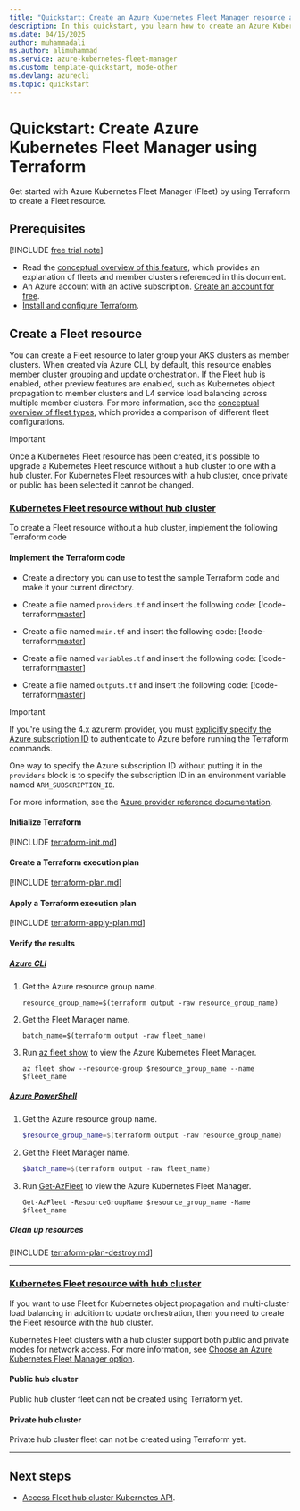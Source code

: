 ```yaml
---
title: "Quickstart: Create an Azure Kubernetes Fleet Manager resource and join member clusters using Terraform"
description: In this quickstart, you learn how to create an Azure Kubernetes Fleet Manager resource and join member clusters using Terraform.
ms.date: 04/15/2025
author: muhammadali
ms.author: alimuhammad
ms.service: azure-kubernetes-fleet-manager
ms.custom: template-quickstart, mode-other
ms.devlang: azurecli
ms.topic: quickstart
---
```


# Quickstart: Create Azure Kubernetes Fleet Manager using Terraform

Get started with Azure Kubernetes Fleet Manager (Fleet) by using Terraform to create a Fleet resource.

## Prerequisites

[!INCLUDE [free trial note](~/reusable-content/ce-skilling/azure/includes/quickstarts-free-trial-note.md)]

* Read the [conceptual overview of this feature](./concepts-fleet.md), which provides an explanation of fleets and member clusters referenced in this document.
* An Azure account with an active subscription. [Create an account for free](https://azure.microsoft.com/free/?WT.mc_id=A261C142F).
* [Install and configure Terraform](/azure/developer/terraform/quickstart-configure).

## Create a Fleet resource

You can create a Fleet resource to later group your AKS clusters as member clusters. When created via Azure CLI, by default, this resource enables member cluster grouping and update orchestration. If the Fleet hub is enabled, other preview features are enabled, such as Kubernetes object propagation to member clusters and L4 service load balancing across multiple member clusters. For more information, see the [conceptual overview of fleet types](./concepts-choosing-fleet.md), which provides a comparison of different fleet configurations.


> [!IMPORTANT]
> Once a Kubernetes Fleet resource has been created, it's possible to upgrade a Kubernetes Fleet resource without a hub cluster to one with a hub cluster. For Kubernetes Fleet resources with a hub cluster, once private or public has been selected it cannot be changed.


### [Kubernetes Fleet resource without hub cluster](#tab/without-hub-cluster)

To create a Fleet resource without a hub cluster, implement the following Terraform code

#### Implement the Terraform code
- Create a directory you can use to test the sample Terraform code and make it your current directory.

- Create a file named `providers.tf` and insert the following code:
    [!code-terraform[master](~/terraform_samples/quickstart/101-aks-fleet-hubless/providers.tf)]

- Create a file named `main.tf` and insert the following code:
    [!code-terraform[master](~/terraform_samples/quickstart/101-aks-fleet-hubless/main.tf)]

- Create a file named `variables.tf` and insert the following code:
    [!code-terraform[master](~/terraform_samples/quickstart/101-aks-fleet-hubless/variables.tf)]

- Create a file named `outputs.tf` and insert the following code:
    [!code-terraform[master](~/terraform_samples/quickstart/101-aks-fleet-hubless/outputs.tf)]

> [!IMPORTANT]
> If you're using the 4.x azurerm provider, you must [explicitly specify the Azure subscription ID](https://registry.terraform.io/providers/hashicorp/azurerm/latest/docs/guides/4.0-upgrade-guide#specifying-subscription-id-is-now-mandatory) to authenticate to Azure before running the Terraform commands.
>
> One way to specify the Azure subscription ID without putting it in the `providers` block is to specify the subscription ID in an environment variable named `ARM_SUBSCRIPTION_ID`.
>
> For more information, see the [Azure provider reference documentation](https://registry.terraform.io/providers/hashicorp/azurerm/latest/docs#argument-reference).

#### Initialize Terraform

[!INCLUDE [terraform-init.md](~/azure-dev-docs-pr/articles/terraform/includes/terraform-init.md)]

#### Create a Terraform execution plan

[!INCLUDE [terraform-plan.md](~/azure-dev-docs-pr/articles/terraform/includes/terraform-plan.md)]

#### Apply a Terraform execution plan

[!INCLUDE [terraform-apply-plan.md](~/azure-dev-docs-pr/articles/terraform/includes/terraform-apply-plan.md)]

#### Verify the results

##### [Azure CLI](#tab/azure-cli)

1. Get the Azure resource group name.

    ```console
    resource_group_name=$(terraform output -raw resource_group_name)
    ```

1. Get the Fleet Manager name.

    ```console
    batch_name=$(terraform output -raw fleet_name)
    ```

1. Run [az fleet show](/cli/azure/fleet#az-fleet-show) to view the Azure Kubernetes Fleet Manager.

    ```azurecli
    az fleet show --resource-group $resource_group_name --name $fleet_name
    ```

##### [Azure PowerShell](#tab/azure-powershell)

1. Get the Azure resource group name.

    ```powershell
    $resource_group_name=$(terraform output -raw resource_group_name)
    ```

1. Get the Fleet Manager name.

    ```powershell
    $batch_name=$(terraform output -raw fleet_name)
    ```

1. Run [Get-AzFleet](/powershell/module/az.fleet/get-azfleet) to view the Azure Kubernetes Fleet Manager.

    ```azurepowershell
    Get-AzFleet -ResourceGroupName $resource_group_name -Name $fleet_name
    ```
##### Clean up resources

[!INCLUDE [terraform-plan-destroy.md](~/azure-dev-docs-pr/articles/terraform/includes/terraform-plan-destroy.md)]

---

### [Kubernetes Fleet resource with hub cluster](#tab/with-hub-cluster)

If you want to use Fleet for Kubernetes object propagation and multi-cluster load balancing in addition to update orchestration, then you need to create the Fleet resource with the hub cluster.

Kubernetes Fleet clusters with a hub cluster support both public and private modes for network access. For more information, see [Choose an Azure Kubernetes Fleet Manager option](./concepts-choosing-fleet.md#network-access-modes-for-hub-cluster).

#### Public hub cluster

Public hub cluster fleet can not be created using Terraform yet.

#### Private hub cluster

Private hub cluster fleet can not be created using Terraform yet.

---

## Next steps

* [Access Fleet hub cluster Kubernetes API](./access-fleet-hub-cluster-kubernetes-api.md).